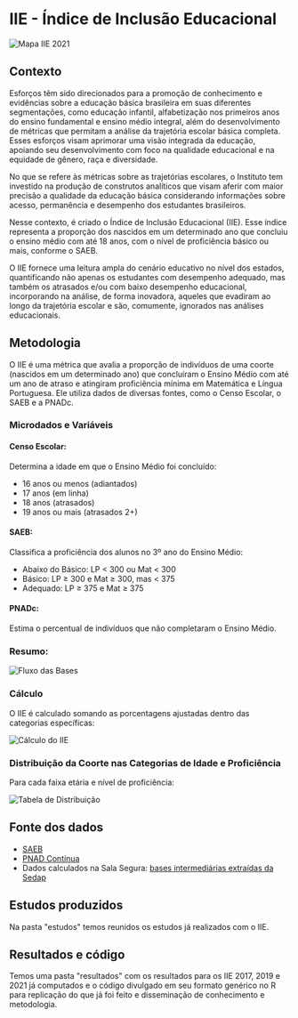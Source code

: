 # IIE - Índice de Inclusão Educacional

![Mapa IIE 2021](imgs/mapa_iie_2021.png)

## Contexto

Esforços têm sido direcionados para a promoção de conhecimento e evidências sobre a educação básica brasileira em suas diferentes segmentações, como educação infantil, alfabetização nos primeiros anos do ensino fundamental e ensino médio integral, além do desenvolvimento de métricas que permitam a análise da trajetória escolar básica completa. Esses esforços visam aprimorar uma visão integrada da educação, apoiando seu desenvolvimento com foco na qualidade educacional e na equidade de gênero, raça e diversidade.

No que se refere às métricas sobre as trajetórias escolares, o Instituto tem investido na produção de construtos analíticos que visam aferir com maior precisão a qualidade da educação básica considerando informações sobre acesso, permanência e desempenho dos estudantes brasileiros.

Nesse contexto, é criado o Índice de Inclusão Educacional (IIE). Esse índice representa a proporção dos nascidos em um determinado ano que concluiu o ensino médio com até 18 anos, com o nível de proficiência básico ou mais, conforme o SAEB.

O IIE fornece uma leitura ampla do cenário educativo no nível dos estados, quantificando não apenas os estudantes com desempenho adequado, mas também os atrasados e/ou com baixo desempenho educacional, incorporando na análise, de forma inovadora, aqueles que evadiram ao longo da trajetória escolar e são, comumente, ignorados nas análises educacionais.


## Metodologia

O IIE é uma métrica que avalia a proporção de indivíduos de uma coorte (nascidos em um determinado ano) que concluíram o Ensino Médio com até um ano de atraso e atingiram proficiência mínima em Matemática e Língua Portuguesa. Ele utiliza dados de diversas fontes, como o Censo Escolar, o SAEB e a PNADc.

### Microdados e Variáveis

#### Censo Escolar:

Determina a idade em que o Ensino Médio foi concluído:
* 16 anos ou menos (adiantados)
* 17 anos (em linha)
* 18 anos (atrasados)
* 19 anos ou mais (atrasados 2+)

#### SAEB:

Classifica a proficiência dos alunos no 3º ano do Ensino Médio:
* Abaixo do Básico: LP < 300 ou Mat < 300
* Básico: LP ≥ 300 e Mat ≥ 300, mas < 375
* Adequado: LP ≥ 375 e Mat ≥ 375

#### PNADc:

Estima o percentual de indivíduos que não completaram o Ensino Médio.

### Resumo:

![Fluxo das Bases](imgs/fluxo_bases.png)


### Cálculo
O IIE é calculado somando as porcentagens ajustadas dentro das categorias específicas:

![Cálculo do IIE](imgs/calculo.png)

### Distribuição da Coorte nas Categorias de Idade e Proficiência
Para cada faixa etária e nível de proficiência:

![Tabela de Distribuição](imgs/tabela.png)


## Fonte dos dados
* [SAEB](https://www.gov.br/inep/pt-br/acesso-a-informacao/dados-abertos/microdados/saeb)
* [PNAD Contínua](https://www.ibge.gov.br/estatisticas/sociais/trabalho/17270-pnad-continua.html)
* Dados calculados na Sala Segura: [bases intermediárias extraídas da Sedap](./bases%20intermediárias%20extraídas%20da%20Sedap)

## Estudos produzidos

Na pasta "estudos" temos reunidos os estudos já realizados com o IIE.

## Resultados e código

Temos uma pasta "resultados" com os resultados para os IIE 2017, 2019 e 2021 já computados e o código divulgado em seu formato genérico no R para replicação do que já foi feito e disseminação de conhecimento e metodologia.




